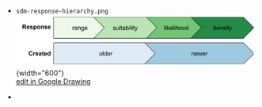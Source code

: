 -   `sdm-response-hierarchy.png`\
    ![](sdm-response-hiearchy.png){width="600"}\
    [edit in Google Drawing](https://docs.google.com/drawings/d/1pZAKvaGXDR3Wgh6f4b36qlmUewF9IzXxeOR80-zxTeY/edit)

-   

